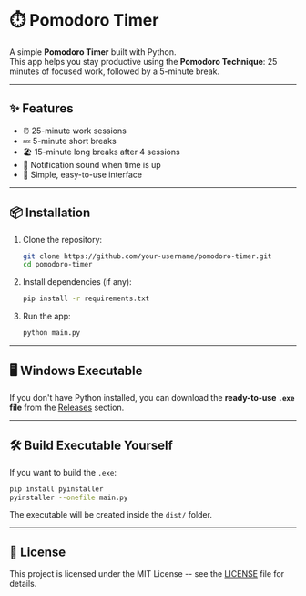 # ⏱️ Pomodoro Timer

A simple **Pomodoro Timer** built with Python.\
This app helps you stay productive using the **Pomodoro Technique**: 25
minutes of focused work, followed by a 5-minute break.

------------------------------------------------------------------------

## ✨ Features

-   ⏰ 25-minute work sessions
-   💤 5-minute short breaks
-   🏖️ 15-minute long breaks after 4 sessions
-   🎵 Notification sound when time is up
-   🎨 Simple, easy-to-use interface

------------------------------------------------------------------------

## 📦 Installation

1.  Clone the repository:

    ``` bash
    git clone https://github.com/your-username/pomodoro-timer.git
    cd pomodoro-timer
    ```

2.  Install dependencies (if any):

    ``` bash
    pip install -r requirements.txt
    ```

3.  Run the app:

    ``` bash
    python main.py
    ```

------------------------------------------------------------------------

## 🖥️ Windows Executable

If you don't have Python installed, you can download the **ready-to-use
`.exe` file** from the
[Releases](https://github.com/your-username/pomodoro-timer/releases)
section.

------------------------------------------------------------------------

## 🛠️ Build Executable Yourself

If you want to build the `.exe`:

``` bash
pip install pyinstaller
pyinstaller --onefile main.py
```

The executable will be created inside the `dist/` folder.

------------------------------------------------------------------------

## 📜 License

This project is licensed under the MIT License -- see the
[LICENSE](LICENSE) file for details.
